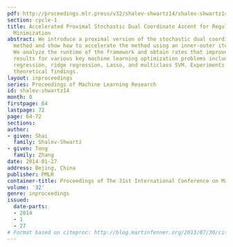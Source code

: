 ```yaml
---
pdf: http://proceedings.mlr.press/v32/shalev-shwartz14/shalev-shwartz14.pdf
section: cycle-1
title: Accelerated Proximal Stochastic Dual Coordinate Ascent for Regularized Loss
  Minimization
abstract: We introduce a proximal version of the stochastic dual coordinate ascent
  method and show how to accelerate the method using an inner-outer iteration procedure.
  We analyze the runtime of the framework and obtain rates that improve state-of-the-art
  results for various key machine learning optimization problems including SVM,   logistic
  regression, ridge regression, Lasso, and multiclass SVM. Experiments validate our
  theoretical findings.
layout: inproceedings
series: Proceedings of Machine Learning Research
id: shalev-shwartz14
month: 0
firstpage: 64
lastpage: 72
page: 64-72
sections: 
author:
- given: Shai
  family: Shalev-Shwartz
- given: Tong
  family: Zhang
date: 2014-01-27
address: Bejing, China
publisher: PMLR
container-title: Proceedings of The 31st International Conference on Machine Learning
volume: '32'
genre: inproceedings
issued:
  date-parts:
  - 2014
  - 1
  - 27
# Format based on citeproc: http://blog.martinfenner.org/2013/07/30/citeproc-yaml-for-bibliographies/
---
```

